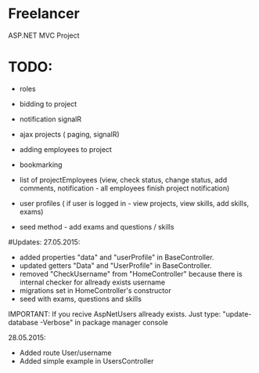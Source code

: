 # Freelancer
ASP.NET MVC Project

# TODO:
- roles
- bidding to project
- notification signalR 

- ajax projects ( paging, signalR)
- adding employees to project
- bookmarking 
- list of projectEmployees (view, check status, change status, add comments, notification - all employees finish project notification)
- user profiles ( if user is logged in - view projects, view skills, add skills, exams)
- seed method - add exams and questions / skills

#Updates:
27.05.2015:
-	added properties "data" and "userProfile" in BaseController.
-	updated getters "Data" and "UserProfile" in BaseController.
-	removed "CheckUsername" from "HomeController" because there is internal checker for allready exists username
-	migrations set in HomeController's constructor
-	seed with exams, questions and skills

IMPORTANT:
If you recive AspNetUsers allready exists. Just type:
	"update-database -Verbose"
in package manager console

28.05.2015:
-	Added route User/username
-	Added simple example in UsersController
